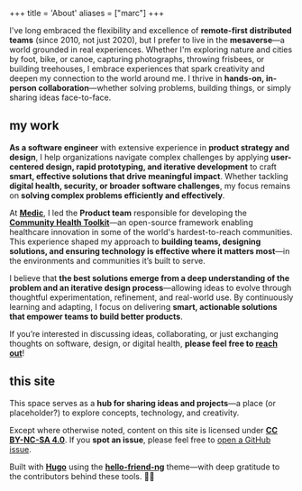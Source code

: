 +++
title = 'About'
aliases = ["marc"]
+++

I've long embraced the flexibility and excellence of **remote-first distributed teams** (since 2010, not just 2020), but I prefer to live in the **mesaverse**—a world grounded in real experiences. Whether I'm exploring nature and cities by foot, bike, or canoe, capturing photographs, throwing frisbees, or building treehouses, I embrace experiences that spark creativity and deepen my connection to the world around me. I thrive in **hands-on, in-person collaboration**—whether solving problems, building things, or simply sharing ideas face-to-face.

## my work

**As a software engineer** with extensive experience in **product strategy and design**, I help organizations navigate complex challenges by applying **user-centered design, rapid prototyping, and iterative development** to craft **smart, effective solutions that drive meaningful impact**. Whether tackling **digital health, security, or broader software challenges**, my focus remains on **solving complex problems efficiently and effectively**.  

At [**Medic**](https://medic.org), I led the **Product team** responsible for developing the [**Community Health Toolkit**](https://communityhealthtoolkit.org)—an open-source framework enabling healthcare innovation in some of the world's hardest-to-reach communities. This experience shaped my approach to **building teams, designing solutions, and ensuring technology is effective where it matters most**—in the environments and communities it’s built to serve.

I believe that **the best solutions emerge from a deep understanding of the problem and an iterative design process**—allowing ideas to evolve through thoughtful experimentation, refinement, and real-world use. By continuously learning and adapting, I focus on delivering **smart, actionable solutions that empower teams to build better products**.

If you’re interested in discussing ideas, collaborating, or just exchanging thoughts on software, design, or digital health, **please feel free to [reach out](contact)**!

## this site
This space serves as a **hub for sharing ideas and projects**—a place (or placeholder?) to explore concepts, technology, and creativity.  

Except where otherwise noted, content on this site is licensed under [**CC BY-NC-SA 4.0**](https://creativecommons.org/licenses/by-nc-sa/4.0/). If you **spot an issue**, please feel free to [open a GitHub issue](https://github.com/abbyad/abbyad.github.io/issues/new).  

Built with [**Hugo**](http://gohugo.io) using the [**hello-friend-ng**](https://github.com/rhazdon/hugo-theme-hello-friend-ng) theme—with deep gratitude to the contributors behind these tools. 🙌🏽
